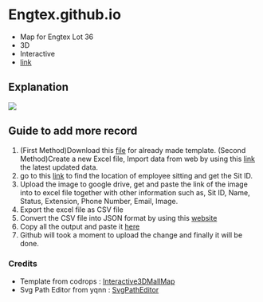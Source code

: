 # Engtex.github.io
- Map for Engtex Lot 36
- 3D
- Interactive
- [link](https://engtex.github.io)

## Explanation

![](https://drive.google.com/uc?export=view&id=1Zkv8CPREApPU_iP5_Nc0c9IgEBO4KkAX)

## Guide to add more record
1. (First Method)Download this [file](https://docs.google.com/spreadsheets/d/1ZGXwFEYu1BIkftP_aJZhwzuZdN_ROidN/edit?usp=share_link&ouid=104378173493166339763&rtpof=true&sd=true) for already made template. 
(Second Method)Create a new Excel file, Import data from web by using this [link](https://engtex.github.io/src/Employee%20Location.json) the latest updated data.
2. go to this [link](https://engtex.github.io) to find the location of employee sitting and get the Sit ID.
3. Upload the image to google drive, get and paste the link of the image into to excel file together with other information such as, Sit ID, Name, Status, Extension, Phone Number, Email, Image.
4. Export the excel file as CSV file
5. Convert the CSV file into JSON format by using this [website](https://www.convertcsv.com/csv-to-json.htm)
6. Copy all the output and paste it [here](https://github.com/Engtex/Engtex.github.io/blob/main/src/Employee%20Location.json)
7. Github will took a moment to upload the change and finally it will be done.

### Credits
- Template from codrops : [Interactive3DMallMap](https://github.com/codrops/Interactive3DMallMap)
- Svg Path Editor from yqnn : [SvgPathEditor](https://yqnn.github.io/svg-path-editor/)

